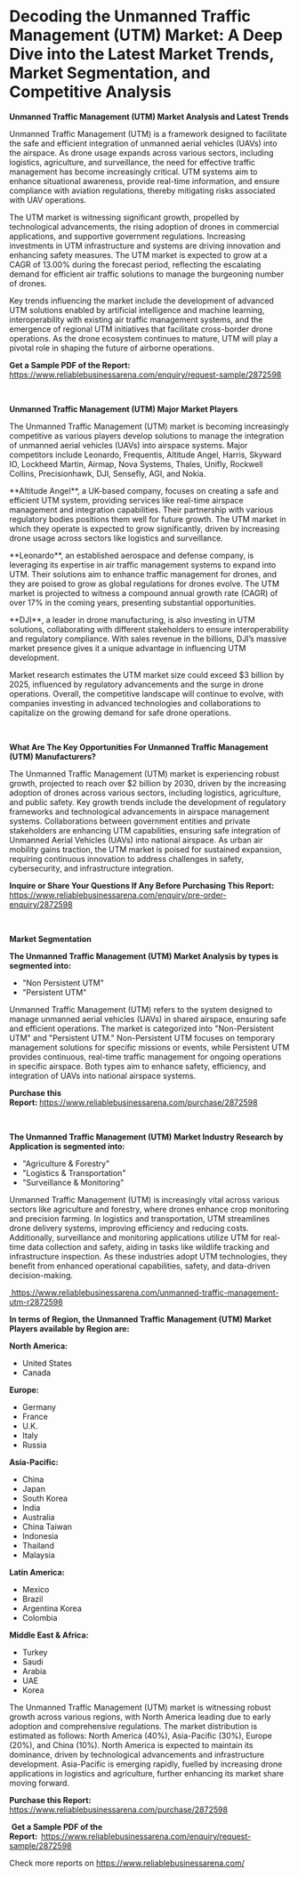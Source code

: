 <p><h1>Decoding the Unmanned Traffic Management (UTM) Market: A Deep Dive into the Latest Market Trends, Market Segmentation, and Competitive Analysis</h1></p><p><strong>Unmanned Traffic Management (UTM) Market Analysis and Latest Trends</strong></p>
<p><p>Unmanned Traffic Management (UTM) is a framework designed to facilitate the safe and efficient integration of unmanned aerial vehicles (UAVs) into the airspace. As drone usage expands across various sectors, including logistics, agriculture, and surveillance, the need for effective traffic management has become increasingly critical. UTM systems aim to enhance situational awareness, provide real-time information, and ensure compliance with aviation regulations, thereby mitigating risks associated with UAV operations.</p><p>The UTM market is witnessing significant growth, propelled by technological advancements, the rising adoption of drones in commercial applications, and supportive government regulations. Increasing investments in UTM infrastructure and systems are driving innovation and enhancing safety measures. The UTM market is expected to grow at a CAGR of 13.00% during the forecast period, reflecting the escalating demand for efficient air traffic solutions to manage the burgeoning number of drones.</p><p>Key trends influencing the market include the development of advanced UTM solutions enabled by artificial intelligence and machine learning, interoperability with existing air traffic management systems, and the emergence of regional UTM initiatives that facilitate cross-border drone operations. As the drone ecosystem continues to mature, UTM will play a pivotal role in shaping the future of airborne operations.</p></p>
<p><strong>Get a Sample PDF of the Report:&nbsp;</strong> <a href="https://www.reliablebusinessarena.com/enquiry/request-sample/2872598?utm_campaign=2887&utm_medium=2&utm_source=Github&utm_content=ia&utm_term=12032025&utm_id=unmanned-traffic-management-utm">https://www.reliablebusinessarena.com/enquiry/request-sample/2872598</a></p>
<p>&nbsp;</p>
<p><strong>Unmanned Traffic Management (UTM) Major Market Players</strong></p>
<p><p>The Unmanned Traffic Management (UTM) market is becoming increasingly competitive as various players develop solutions to manage the integration of unmanned aerial vehicles (UAVs) into airspace systems. Major competitors include Leonardo, Frequentis, Altitude Angel, Harris, Skyward IO, Lockheed Martin, Airmap, Nova Systems, Thales, Unifly, Rockwell Collins, Precisionhawk, DJI, Sensefly, AGI, and Nokia.</p><p>**Altitude Angel**, a UK-based company, focuses on creating a safe and efficient UTM system, providing services like real-time airspace management and integration capabilities. Their partnership with various regulatory bodies positions them well for future growth. The UTM market in which they operate is expected to grow significantly, driven by increasing drone usage across sectors like logistics and surveillance.</p><p>**Leonardo**, an established aerospace and defense company, is leveraging its expertise in air traffic management systems to expand into UTM. Their solutions aim to enhance traffic management for drones, and they are poised to grow as global regulations for drones evolve. The UTM market is projected to witness a compound annual growth rate (CAGR) of over 17% in the coming years, presenting substantial opportunities.</p><p>**DJI**, a leader in drone manufacturing, is also investing in UTM solutions, collaborating with different stakeholders to ensure interoperability and regulatory compliance. With sales revenue in the billions, DJI’s massive market presence gives it a unique advantage in influencing UTM development.</p><p>Market research estimates the UTM market size could exceed $3 billion by 2025, influenced by regulatory advancements and the surge in drone operations. Overall, the competitive landscape will continue to evolve, with companies investing in advanced technologies and collaborations to capitalize on the growing demand for safe drone operations.</p></p>
<p>&nbsp;</p>
<p><strong>What Are The Key Opportunities For Unmanned Traffic Management (UTM) Manufacturers?</strong></p>
<p><p>The Unmanned Traffic Management (UTM) market is experiencing robust growth, projected to reach over $2 billion by 2030, driven by the increasing adoption of drones across various sectors, including logistics, agriculture, and public safety. Key growth trends include the development of regulatory frameworks and technological advancements in airspace management systems. Collaborations between government entities and private stakeholders are enhancing UTM capabilities, ensuring safe integration of Unmanned Aerial Vehicles (UAVs) into national airspace. As urban air mobility gains traction, the UTM market is poised for sustained expansion, requiring continuous innovation to address challenges in safety, cybersecurity, and infrastructure integration.</p></p>
<p><strong>Inquire or Share Your Questions If Any Before Purchasing This Report:</strong> <a href="https://www.reliablebusinessarena.com/enquiry/pre-order-enquiry/2872598?utm_campaign=2887&utm_medium=2&utm_source=Github&utm_content=ia&utm_term=12032025&utm_id=unmanned-traffic-management-utm">https://www.reliablebusinessarena.com/enquiry/pre-order-enquiry/2872598</a></p>
<p>&nbsp;</p>
<p><strong>Market Segmentation</strong></p>
<p><strong>The Unmanned Traffic Management (UTM) Market Analysis by types is segmented into:</strong></p>
<p><ul><li>"Non Persistent UTM"</li><li>"Persistent UTM"</li></ul></p>
<p><p>Unmanned Traffic Management (UTM) refers to the system designed to manage unmanned aerial vehicles (UAVs) in shared airspace, ensuring safe and efficient operations. The market is categorized into "Non-Persistent UTM" and "Persistent UTM." Non-Persistent UTM focuses on temporary management solutions for specific missions or events, while Persistent UTM provides continuous, real-time traffic management for ongoing operations in specific airspace. Both types aim to enhance safety, efficiency, and integration of UAVs into national airspace systems.</p></p>
<p><strong>Purchase this Report:&nbsp;</strong><a href="https://www.reliablebusinessarena.com/purchase/2872598?utm_campaign=2887&utm_medium=2&utm_source=Github&utm_content=ia&utm_term=12032025&utm_id=unmanned-traffic-management-utm">https://www.reliablebusinessarena.com/purchase/2872598</a></p>
<p>&nbsp;</p>
<p><strong>The Unmanned Traffic Management (UTM) Market Industry Research by Application is segmented into:</strong></p>
<p><ul><li>"Agriculture & Forestry"</li><li>"Logistics & Transportation"</li><li>"Surveillance & Monitoring"</li></ul></p>
<p><p>Unmanned Traffic Management (UTM) is increasingly vital across various sectors like agriculture and forestry, where drones enhance crop monitoring and precision farming. In logistics and transportation, UTM streamlines drone delivery systems, improving efficiency and reducing costs. Additionally, surveillance and monitoring applications utilize UTM for real-time data collection and safety, aiding in tasks like wildlife tracking and infrastructure inspection. As these industries adopt UTM technologies, they benefit from enhanced operational capabilities, safety, and data-driven decision-making.</p></p>
<p><a href="https://www.reliablebusinessarena.com/unmanned-traffic-management-utm-r2872598?utm_campaign=2887&utm_medium=2&utm_source=Github&utm_content=ia&utm_term=12032025&utm_id=unmanned-traffic-management-utm">&nbsp;https://www.reliablebusinessarena.com/unmanned-traffic-management-utm-r2872598</a></p>
<p><strong>In terms of Region, the Unmanned Traffic Management (UTM) Market Players available by Region are:</strong></p>
<p>
    <p> <strong> North America: </strong>
        <ul>
            <li>United States</li>
            <li>Canada</li>
        </ul>
        </p> 
    <p> <strong> Europe: </strong>
        <ul>
            <li>Germany</li>
            <li>France</li>
            <li>U.K.</li>
            <li>Italy</li>
            <li>Russia</li>
        </ul>
        </p> 
    <p> <strong> Asia-Pacific: </strong>
        <ul>
            <li>China</li>
            <li>Japan</li>
            <li>South Korea</li>
            <li>India</li>
            <li>Australia</li>
            <li>China Taiwan</li>
            <li>Indonesia</li>
            <li>Thailand</li>
            <li>Malaysia</li>
        </ul>
        </p> 
    <p> <strong> Latin America: </strong>
        <ul>
            <li>Mexico</li>
            <li>Brazil</li>
            <li>Argentina Korea</li>
            <li>Colombia</li>
        </ul>
        </p> 
    <p> <strong> Middle East & Africa: </strong>
        <ul>
            <li>Turkey</li>
            <li>Saudi</li>
            <li>Arabia</li>
            <li>UAE</li>
            <li>Korea</li>
        </ul>
    </p>
    </p>
<p><p>The Unmanned Traffic Management (UTM) market is witnessing robust growth across various regions, with North America leading due to early adoption and comprehensive regulations. The market distribution is estimated as follows: North America (40%), Asia-Pacific (30%), Europe (20%), and China (10%). North America is expected to maintain its dominance, driven by technological advancements and infrastructure development. Asia-Pacific is emerging rapidly, fuelled by increasing drone applications in logistics and agriculture, further enhancing its market share moving forward.</p></p>
<p><strong>Purchase this Report: </strong><a href="https://www.reliablebusinessarena.com/purchase/2872598?utm_campaign=2887&utm_medium=2&utm_source=Github&utm_content=ia&utm_term=12032025&utm_id=unmanned-traffic-management-utm">https://www.reliablebusinessarena.com/purchase/2872598</a></p>
<p>&nbsp;<strong>Get a Sample PDF of the Report:&nbsp;&nbsp;</strong><a href="https://www.reliablebusinessarena.com/enquiry/request-sample/2872598?utm_campaign=2887&utm_medium=2&utm_source=Github&utm_content=ia&utm_term=12032025&utm_id=unmanned-traffic-management-utm">https://www.reliablebusinessarena.com/enquiry/request-sample/2872598</a></p>
<p><strong></strong></p>
<p>Check more reports on <a href="https://www.reliablebusinessarena.com/?utm_campaign=2887&utm_medium=2&utm_source=Github&utm_content=ia&utm_term=12032025&utm_id=unmanned-traffic-management-utm">https://www.reliablebusinessarena.com/</a></p>